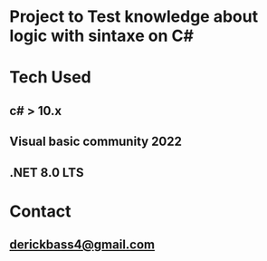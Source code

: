 # Project to Test knowledge about logic with sintaxe on C#

# Tech Used
## c# > 10.x
## Visual basic community 2022
## .NET 8.0 LTS

# Contact

## derickbass4@gmail.com
